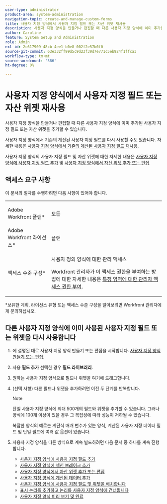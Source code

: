 ```yaml
---
user-type: administrator
product-area: system-administration
navigation-topic: create-and-manage-custom-forms
title: 사용자 지정 양식에서 사용자 지정 필드 또는 자산 위젯 재사용
description: 사용자 지정 양식을 만들거나 편집할 때 다른 사용자 지정 양식에 이미 추가된 사용자 지정 필드 또는 위젯을 추가할 수 있습니다.
author: Caroline
feature: System Setup and Administration
role: Admin
exl-id: 2c617909-48cb-4ee1-b0e8-002f2e57b0f0
source-git-commit: 63e332ff99d5c9d23f39d7e771c5eb924f1ffca3
workflow-type: tm+mt
source-wordcount: '386'
ht-degree: 0%

---
```


# 사용자 지정 양식에서 사용자 지정 필드 또는 자산 위젯 재사용

사용자 지정 양식을 만들거나 편집할 때 다른 사용자 지정 양식에 이미 추가된 사용자 지정 필드 또는 자산 위젯을 추가할 수 있습니다.

사용자 지정 양식에서 기존의 계산된 사용자 지정 필드를 다시 사용할 수도 있습니다. 자세한 내용은 [사용자 지정 양식에서 기존의 계산된 사용자 지정 필드 재사용](../../../administration-and-setup/customize-workfront/create-manage-custom-forms/use-existing-calc-field-new-custom-form.md).

사용자 지정 양식의 사용자 지정 필드 및 자산 위젯에 대한 자세한 내용은 [사용자 지정 양식에 사용자 지정 필드 추가](../../../administration-and-setup/customize-workfront/create-manage-custom-forms/add-a-custom-field-to-a-custom-form.md) 및 [사용자 지정 양식에서 자산 위젯 추가 또는 편집](../../../administration-and-setup/customize-workfront/create-manage-custom-forms/add-widget-or-edit-its-properties-in-a-custom-form.md).

## 액세스 요구 사항

이 문서의 절차를 수행하려면 다음 사항이 있어야 합니다.

<table style="table-layout:auto"> 
 <col> 
 <col> 
 <tbody> 
  <tr data-mc-conditions=""> 
   <td role="rowheader"> <p>Adobe Workfront 플랜*</p> </td> 
   <td>모든</td> 
  </tr> 
  <tr> 
   <td role="rowheader">Adobe Workfront 라이선스*</td> 
   <td>플랜</td> 
  </tr> 
  <tr data-mc-conditions=""> 
   <td role="rowheader">액세스 수준 구성*</td> 
   <td> <p>사용자 정의 양식에 대한 관리 액세스</p> <p>Workfront 관리자가 이 액세스 권한을 부여하는 방법에 대한 자세한 내용은 <a href="../../../administration-and-setup/add-users/configure-and-grant-access/grant-users-admin-access-certain-areas.md" class="MCXref xref">특정 영역에 대한 관리자 액세스 권한 부여</a>.</p> </td> 
  </tr>  
 </tbody> 
</table>

&#42;보유한 계획, 라이선스 유형 또는 액세스 수준 구성을 알아보려면 Workfront 관리자에게 문의하십시오.

## 다른 사용자 지정 양식에 이미 사용된 사용자 지정 필드 또는 위젯을 다시 사용합니다

1. 에 설명된 대로 사용자 지정 양식 만들기 또는 편집을 시작합니다. [사용자 지정 양식 만들기 또는 편집](../../../administration-and-setup/customize-workfront/create-manage-custom-forms/create-or-edit-a-custom-form.md).
1. 사용 **필드 추가** 선택한 경우 **필드 라이브러리**.

1. 원하는 사용자 지정 양식으로 필드나 위젯을 여기에 드래그합니다.
1. (선택 사항) 다른 필드나 위젯을 추가하려면 이전 두 단계를 반복합니다.

   >[!NOTE]
   >
   >단일 사용자 지정 양식에 최대 500개의 필드와 위젯을 추가할 수 있습니다. 그러나 양식에 100개 이상이 있을 경우 그 복잡성에 따라 성능이 저하될 수 있습니다.
   >
   >
   >복잡한 양식의 예로는 계단식 매개 변수가 있는 양식, 계산된 사용자 지정 데이터 필드 및 단일 필드에 여러 값 옵션이 있습니다.

1. 사용자 지정 양식을 다른 방식으로 계속 빌드하려면 다음 문서 중 하나를 계속 진행합니다.

   * [사용자 지정 양식에 사용자 지정 필드 추가](../../../administration-and-setup/customize-workfront/create-manage-custom-forms/add-a-custom-field-to-a-custom-form.md#add2)
   * [사용자 지정 양식에 섹션 브레이크 추가](../../../administration-and-setup/customize-workfront/create-manage-custom-forms/add-a-section-break-to-a-custom-form.md)
   * [사용자 지정 양식에서 자산 위젯 추가 또는 편집](../../../administration-and-setup/customize-workfront/create-manage-custom-forms/add-widget-or-edit-its-properties-in-a-custom-form.md)
   * [사용자 지정 양식에 계산된 데이터 추가](../../../administration-and-setup/customize-workfront/create-manage-custom-forms/add-calculated-data-to-custom-form.md)
   * [사용자 지정 양식에 사용자 지정 필드 및 위젯을 배치합니다](../../../administration-and-setup/customize-workfront/create-manage-custom-forms/position-fields-in-a-custom-form.md)
   * [표시 논리를 추가하고 논리를 사용자 지정 양식에 건너뜁니다](../../../administration-and-setup/customize-workfront/create-manage-custom-forms/display-or-skip-logic-custom-form.md)
   * [사용자 지정 양식 미리 보기 및 완료](../../../administration-and-setup/customize-workfront/create-manage-custom-forms/preview-and-complete-a-custom-form.md)
